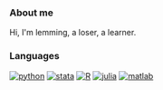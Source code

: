 ### About me

<!--
**yanyu2015/yanyu2015** is a ✨ _special_ ✨ repository because its `README.md` (this file) appears on your GitHub profile.

Here are some ideas to get you started:

- 🔭 I’m currently working on ...
- 🌱 I’m currently learning ....
- 📫 How to reach me: ...
-->
Hi, I'm lemming, a loser, a learner.

### Languages

[![python][python-img]][python-url]
[![stata][stata-img]][stata-url]
[![R][R-img]][R-url]
[![julia][julia-img]][julia-url]
[![matlab][matlab-img]][matlab-url]


[python-img]: https://img.shields.io/badge/-Python-3776AB?style=for-the-badge&logo=Python&logoColor=white
[python-url]: https://www.python.org

[R-img]: https://img.shields.io/badge/-R-008080?style=for-the-badge&logo=R&logoColor=white
[R-url]: https://www.r-project.org/

[julia-img]: https://img.shields.io/badge/-Julia-9558B2?style=for-the-badge&logo=Julia&logoColor=white
[julia-url]: https://julialang.org

[stata-img]: https://img.shields.io/badge/-Stata-3F54A3?style=for-the-badge
[stata-url]: https://www.stata.com

[matlab-img]: https://img.shields.io/badge/-Matlab-orange?style=for-the-badge
[matlab-url]: https://www.mathworks.com/products/matlab.html
